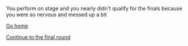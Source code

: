 You perform on stage and you nearly didn't qualify for the finals because you were so nervous and messed up a bit

[Go home](../situations/home.md)

[Continue to the final round](../situations/final-round.md)